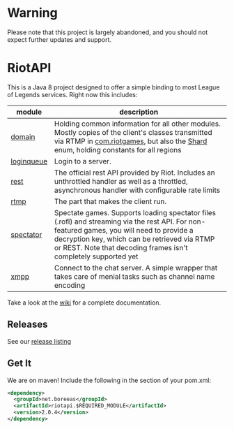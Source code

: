 # Warning
Please note that this project is largely abandoned, and you should not expect further updates and support.

# RiotAPI

This is a Java 8 project designed to offer a simple binding to most League of Legends services. Right now this includes:

| module | description |
|--------|-------------|
|[domain](https://github.com/loldevs/riotapi/wiki/domain) | Holding common information for all other modules. Mostly copies of the client's classes transmitted via RTMP in [com.riotgames](../tree/master/domain/src/main/java/net/boreeas/riotapi/com/riotgames), but also the [Shard](../blob/master/domain/src/main/java/net/boreeas/riotapi/Shard.java) enum, holding constants for all regions |
|[loginqueue](https://github.com/loldevs/riotapi/wiki/loginqueue) | Login to a server. |
|[rest](https://github.com/loldevs/riotapi/wiki/rest) | The official rest API provided by Riot. Includes an unthrottled handler as well as a throttled, asynchronous handler with configurable rate limits |
|[rtmp](https://github.com/loldevs/riotapi/wiki/rtmp) | The part that makes the client run. |
|[spectator](https://github.com/loldevs/riotapi/wiki/spectator) | Spectate games. Supports loading spectator files (.rofl) and streaming via the rest API. For non-featured games, you will need to provide a decryption key, which can be retrieved via RTMP or REST. Note that decoding frames isn't completely supported yet |
|[xmpp](https://github.com/loldevs/riotapi/wiki/xmpp) | Connect to the chat server. A simple wrapper that takes care of menial tasks such as channel name encoding |

Take a look at the [wiki](https://github.com/loldevs/riotapi/wiki) for a complete documentation.

## Releases
See our [release listing](https://github.com/loldevs/riotapi/releases)

## Get It
We are on maven! Include the following in the <dependencies> section of your pom.xml:
```xml
<dependency>
  <groupId>net.boreeas</groupId>
  <artifactId>riotapi.$REQUIRED_MODULE</artifactId>
  <version>2.0.4</version>
</dependency>
```
